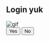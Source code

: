 <!DOCTYPE html>
<html lang="en">
<head>
    <meta charset="UTF-8">
    <meta name="viewport" content="width=device-width, initial-scale=1.0">
    <title>message for you</title>
    <link rel="stylesheet" href="style.css"/>
</head>
<body>
    <div class="wrapper">
        <h2 class="question">Login yuk</h2>
        <img class="gif" alt="gif" src="https://media.giphy.com/media/v1.Y2lkPTc5MGI3NjExNGphdDNhNWVodmdyeDZ0eGsyaTFtazF6N3RuYmJzZ210cnJudHE3YyZlcD12MV9pbnRlcm5hbF9naWZfYnlfaWQmY3Q9Zw/Rgau5OHOJ6JGi0R5Rt/giphy.gif"/>
        <div class="btn-group">
            <button class="yes-btn">Yes</button>
            <button class="no-btn">No</button>
        </div>
    </div>
    <script src="script.js"></script>
</body>
</html>
